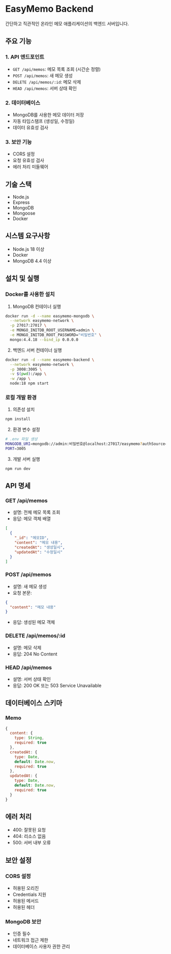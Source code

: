 # EasyMemo Backend

간단하고 직관적인 온라인 메모 애플리케이션의 백엔드 서버입니다.

## 주요 기능

### 1. API 엔드포인트
- `GET /api/memos`: 메모 목록 조회 (시간순 정렬)
- `POST /api/memos`: 새 메모 생성
- `DELETE /api/memos/:id`: 메모 삭제
- `HEAD /api/memos`: 서버 상태 확인

### 2. 데이터베이스
- MongoDB를 사용한 메모 데이터 저장
- 자동 타임스탬프 (생성일, 수정일)
- 데이터 유효성 검사

### 3. 보안 기능
- CORS 설정
- 요청 유효성 검사
- 에러 처리 미들웨어

## 기술 스택

- Node.js
- Express
- MongoDB
- Mongoose
- Docker

## 시스템 요구사항

- Node.js 18 이상
- Docker
- MongoDB 4.4 이상

## 설치 및 실행

### Docker를 사용한 설치

1. MongoDB 컨테이너 실행
```bash
docker run -d --name easymemo-mongodb \
  --network easymemo-network \
  -p 27017:27017 \
  -e MONGO_INITDB_ROOT_USERNAME=admin \
  -e MONGO_INITDB_ROOT_PASSWORD="비밀번호" \
  mongo:4.4.18 --bind_ip 0.0.0.0
```

2. 백엔드 서버 컨테이너 실행
```bash
docker run -d --name easymemo-backend \
  --network easymemo-network \
  -p 3008:3005 \
  -v $(pwd):/app \
  -w /app \
  node:18 npm start
```

### 로컬 개발 환경

1. 의존성 설치
```bash
npm install
```

2. 환경 변수 설정
```bash
# .env 파일 생성
MONGODB_URI=mongodb://admin:비밀번호@localhost:27017/easymemo?authSource=admin
PORT=3005
```

3. 개발 서버 실행
```bash
npm run dev
```

## API 명세

### GET /api/memos
- 설명: 전체 메모 목록 조회
- 응답: 메모 객체 배열
```json
[
  {
    "_id": "메모ID",
    "content": "메모 내용",
    "createdAt": "생성일시",
    "updatedAt": "수정일시"
  }
]
```

### POST /api/memos
- 설명: 새 메모 생성
- 요청 본문:
```json
{
  "content": "메모 내용"
}
```
- 응답: 생성된 메모 객체

### DELETE /api/memos/:id
- 설명: 메모 삭제
- 응답: 204 No Content

### HEAD /api/memos
- 설명: 서버 상태 확인
- 응답: 200 OK 또는 503 Service Unavailable

## 데이터베이스 스키마

### Memo
```javascript
{
  content: { 
    type: String, 
    required: true 
  },
  createdAt: { 
    type: Date, 
    default: Date.now,
    required: true
  },
  updatedAt: { 
    type: Date, 
    default: Date.now,
    required: true
  }
}
```

## 에러 처리

- 400: 잘못된 요청
- 404: 리소스 없음
- 500: 서버 내부 오류

## 보안 설정

### CORS 설정
- 허용된 오리진
- Credentials 지원
- 허용된 메서드
- 허용된 헤더

### MongoDB 보안
- 인증 필수
- 네트워크 접근 제한
- 데이터베이스 사용자 권한 관리